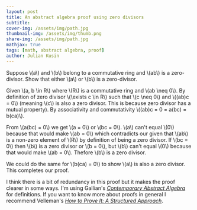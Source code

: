 ```yaml
---
layout: post
title: An abstract algebra proof using zero divisors
subtitle: 
cover-img: /assets/img/path.jpg
thumbnail-img: /assets/img/thumb.png
share-img: /assets/img/path.jpg
mathjax: true
tags: [math, abstract algebra, proof]
author: Julian Kusin
---
```


Suppose \\(a\\) and \\(b\\) belong to a commutative ring and \\(ab\\) is a zero-divisor. Show that either \\(a\\) or \\(b\\) is a zero-divisor.

Given \\(a, b \in R\\) where \\(R\\) is a commutative ring and \\(ab \neq 0\\). By definition of zero divisor \\(\exists c \in R\\) such that \\(c \neq 0\\)
and \\((ab)c = 0\\) (meaning \\(c\\) is also a zero divisor. This is because zero divisor has a mutual property). By associativity and commutativity \\((ab)c = 0 = a(bc) = b(ca)\\). 

From \\(a(bc) = 0\\) we get \\(a = 0\\) or \\(bc = 0\\). \\(a\\) can't equal \\(0\\) because that would make \\(ab = 0\\) which contradicts our given that \\(ab\\) 
is a  non-zero element of \\(R\\) by definition of being a zero divisor. If \\(bc = 0\\) then \\(b\\) is a zero divisor or \\(b = 0\\), but \\(b\\) can't equal \\(0\\) 
because that would make \\(ab = 0\\). Thefore \\(b\\) is a zero divisor. 

We could do the same for \\(b(ca) = 0\\) to show \\(a\\) is also a zero divisor. This completes our proof.

I think there is a bit of redundancy in this proof but it makes the proof clearer in some ways. I'm using Gallian's [*Contemporary Abstract Algebra*](https://www.amazon.com/Contemporary-Abstract-Algebra-Textbooks-Mathematics/dp/0367651785/ref=pd_lpo_sccl_1/131-9942725-2254717?pd_rd_w=h1xuF&content-id=amzn1.sym.4c8c52db-06f8-4e42-8e56-912796f2ea6c&pf_rd_p=4c8c52db-06f8-4e42-8e56-912796f2ea6c&pf_rd_r=DW2YZ3DS8DSMW10QW59D&pd_rd_wg=QHLH9&pd_rd_r=9f148064-e5a9-48a0-bf53-92e94d09782a&pd_rd_i=0367651785&psc=1)
for definitions. If you want to know more about proofs in general I recommend Velleman's [*How to Prove It: A Structured Approach*](https://www.amazon.com/How-Prove-Structured-Approach-2nd/dp/0521675995). 


